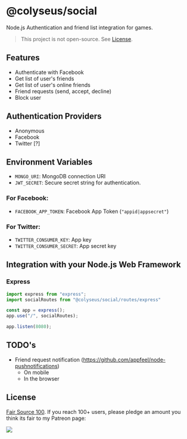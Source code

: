 # @colyseus/social

Node.js Authentication and friend list integration for games.

> This project is not open-source. See [License](#License).

## Features

- Authenticate with Facebook
- Get list of user's friends
- Get list of user's online friends
- Friend requests (send, accept, decline)
- Block user

## Authentication Providers

- Anonymous
- Facebook
- Twitter [?]

## Environment Variables

- `MONGO_URI`: MongoDB connection URI
- `JWT_SECRET`: Secure secret string for authentication.

### For Facebook:

- `FACEBOOK_APP_TOKEN`: Facebook App Token (`"appid|appsecret"`)

### For Twitter:

- `TWITTER_CONSUMER_KEY`: App key
- `TWITTER_CONSUMER_SECRET`: App secret key

## Integration with your Node.js Web Framework

### Express

```typescript
import express from "express";
import socialRoutes from "@colyseus/social/routes/express"

const app = express();
app.use("/", socialRoutes);

app.listen(8080);
```

## TODO's

- Friend request notification (https://github.com/appfeel/node-pushnotifications)
    - On mobile
    - In the browser

## License

[Fair Source 100](LICENSE). If you reach 100+ users, please pledge an amount
you think its fair to my Patreon page:

<a href="https://patreon.com/endel"><img src="https://img.shields.io/endpoint.svg?url=https%3A%2F%2Fshieldsio-patreon.herokuapp.com%2Fendel&style=for-the-badge" /></a>
